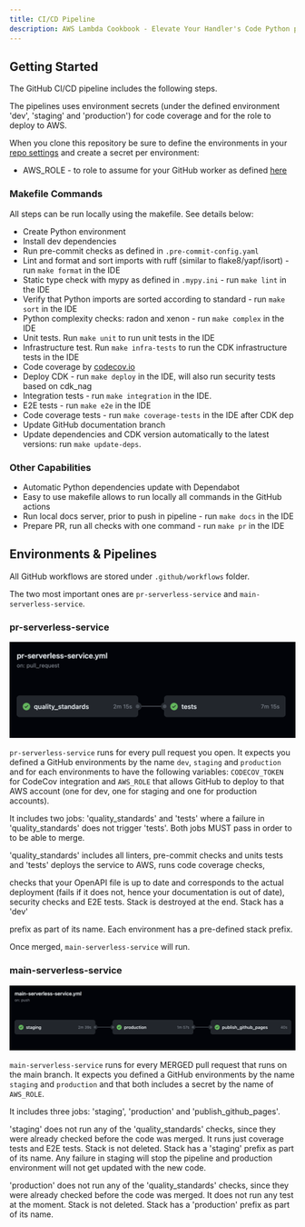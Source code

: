 ```yaml
---
title: CI/CD Pipeline
description: AWS Lambda Cookbook - Elevate Your Handler's Code Python pipeline
---
```


## **Getting Started**

The GitHub CI/CD pipeline includes the following steps.

The pipelines uses environment secrets (under the defined environment 'dev', 'staging' and 'production') for code coverage and for the role to deploy to AWS.

When you clone this repository be sure to define the environments in your [repo settings](https://docs.github.com/en/actions/deployment/targeting-different-environments/using-environments-for-deployment) and create a secret per environment:

- AWS_ROLE - to role to assume for your GitHub worker as defined [here](https://docs.github.com/en/actions/deployment/security-hardening-your-deployments/configuring-openid-connect-in-amazon-web-services)

### **Makefile Commands**

All steps can be run locally using the makefile. See details below:

- Create Python environment
- Install dev dependencies
- Run pre-commit checks as defined in `.pre-commit-config.yaml`
- Lint and format and sort imports with ruff (similar to flake8/yapf/isort) - run `make format` in the IDE
- Static type check with mypy as defined in `.mypy.ini` - run `make lint` in the IDE
- Verify that Python imports are sorted according to standard - run `make sort` in the IDE
- Python complexity checks: radon and xenon  - run `make complex` in the IDE
- Unit tests. Run `make unit` to run unit tests in the IDE
- Infrastructure test. Run `make infra-tests` to run the CDK infrastructure tests in the IDE
- Code coverage by [codecov.io](https://about.codecov.io/)
- Deploy CDK - run `make deploy` in the IDE, will also run security tests based on cdk_nag
- Integration tests - run `make integration` in the IDE.
- E2E tests  - run `make e2e` in the IDE
- Code coverage tests  - run `make coverage-tests` in the IDE after CDK dep
- Update GitHub documentation branch
- Update dependencies and CDK version automatically to the latest versions: run `make update-deps`.

### **Other Capabilities**

- Automatic Python dependencies update with Dependabot
- Easy to use makefile allows to run locally all commands in the GitHub actions
- Run local docs server, prior to push in pipeline - run `make docs`  in the IDE
- Prepare PR, run all checks with one command - run `make pr` in the IDE

## **Environments & Pipelines**

All GitHub workflows are stored under `.github/workflows` folder.

The two most important ones are `pr-serverless-service`  and `main-serverless-service`.

### **pr-serverless-service**

<img alt="alt_text" src="../media/cicd_pr.png" />

`pr-serverless-service` runs for every pull request you open. It expects you defined a GitHub environments by the name `dev`, `staging` and `production` and for each environments to have the following variables:  `CODECOV_TOKEN ` for CodeCov integration and `AWS_ROLE` that allows GitHub to deploy to that AWS account (one for dev, one for staging and one for production accounts).

It includes two jobs: 'quality_standards' and 'tests' where a failure in 'quality_standards' does not trigger 'tests'. Both jobs MUST pass in order to to be able to merge.

'quality_standards' includes all linters, pre-commit checks and units tests and 'tests' deploys the service to AWS, runs code coverage checks,

checks that your OpenAPI file is up to date and corresponds to the actual deployment (fails if it does not, hence your documentation is out of date), security checks and E2E tests. Stack is destroyed at the end. Stack has a 'dev'

prefix as part of its name. Each environment has a pre-defined stack prefix.

Once merged, `main-serverless-service` will run.

### **main-serverless-service**

<img alt="alt_text" src="../media/cicd_main.png" />

`main-serverless-service` runs for every MERGED pull request that runs on the main branch. It expects you defined a GitHub environments by the name `staging` and `production` and that both includes a secret by the name of `AWS_ROLE`.

It includes three jobs: 'staging', 'production' and 'publish_github_pages'.

'staging' does not run any of the 'quality_standards' checks, since they were already checked before the code was merged. It runs just coverage tests and E2E tests. Stack is not deleted. Stack has a 'staging' prefix as part of its name.
Any failure in staging will stop the pipeline and production environment will not get updated with the new code.

'production' does not run any of the 'quality_standards' checks, since they were already checked before the code was merged. It does not run any test at the moment. Stack is not deleted. Stack has a 'production' prefix as part of its name.
